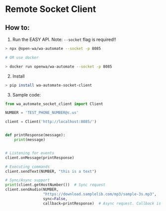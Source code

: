 # Remote Socket Client

## How to:

1. Run the EASY API. Note: `--socket` flag is required!!

```bash
> npx @open-wa/wa-automate --socket -p 8085

# OR use docker

> docker run openwa/wa-automate --socket -p 8085
```

2. Install 

```bash
> pip install wa-automate-socket-client
```

3. Sample code:

```python
from wa_automate_socket_client import Client

NUMBER = 'TEST_PHONE_NUMBER@c.us'

client = Client('http://localhost:8085/')


def printResponse(message):
    print(message)


# Listening for events
client.onMessage(printResponse)

# Executing commands
client.sendText(NUMBER, "this is a text")

# Sync/Async support
print(client.getHostNumber())  # Sync request
client.sendAudio(NUMBER,
                 "https://download.samplelib.com/mp3/sample-3s.mp3",
                 sync=False,
                 callback=printResponse)  # Async request. Callback is optional
```
